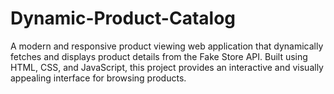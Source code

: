 # Dynamic-Product-Catalog
A modern and responsive product viewing web application that dynamically fetches and displays product details from the Fake Store API. Built using HTML, CSS, and JavaScript, this project provides an interactive and visually appealing interface for browsing products.
